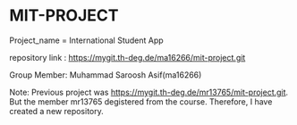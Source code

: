 # MIT-PROJECT

Project_name = International Student App 

repository link :  https://mygit.th-deg.de/ma16266/mit-project.git

Group Member:  Muhammad Saroosh Asif(ma16266)


Note: Previous project was https://mygit.th-deg.de/mr13765/mit-project.git. But the member mr13765 degistered from the course. Therefore, I have created a new repository.